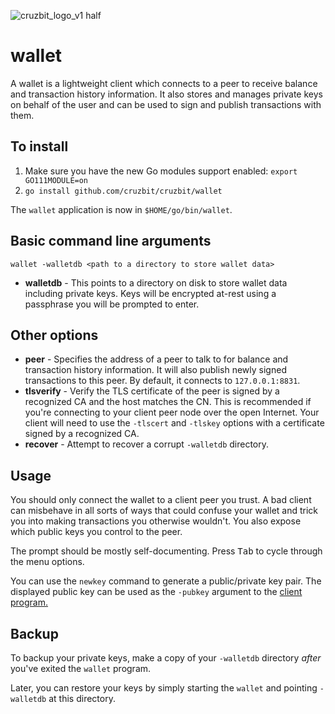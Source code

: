 ![cruzbit_logo_v1 half](https://user-images.githubusercontent.com/51346587/64493652-8ea93980-d237-11e9-8bee-681494eb365b.png)

# wallet

A wallet is a lightweight client which connects to a peer to receive balance and transaction history information.
It also stores and manages private keys on behalf of the user and can be used to sign and publish transactions with them.

## To install

1. Make sure you have the new Go modules support enabled: `export GO111MODULE=on`
2. `go install github.com/cruzbit/cruzbit/wallet`

The `wallet` application is now in `$HOME/go/bin/wallet`.

## Basic command line arguments

`wallet -walletdb <path to a directory to store wallet data>`

- **walletdb** - This points to a directory on disk to store wallet data including private keys. Keys will be encrypted at-rest using a passphrase you will be prompted to enter.

## Other options

- **peer** - Specifies the address of a peer to talk to for balance and transaction history information. It will also publish newly signed transactions to this peer. By default, it connects to `127.0.0.1:8831`.
- **tlsverify** - Verify the TLS certificate of the peer is signed by a recognized CA and the host matches the CN. This is recommended if you're connecting to your client peer node over the open Internet. Your client will need to use the `-tlscert` and `-tlskey` options with a certificate signed by a recognized CA.
- **recover** - Attempt to recover a corrupt `-walletdb` directory.

## Usage

You should only connect the wallet to a client peer you trust. A bad client can misbehave in all sorts of ways that could confuse your wallet and trick you into making transactions you otherwise wouldn't. You also expose which public keys you control to the peer.

The prompt should be mostly self-documenting. Press <kbd>Tab</kbd> to cycle through the menu options.

You can use the `newkey` command to generate a public/private key pair. The displayed public key can be used as the `-pubkey` argument to the [client program.](https://github.com/cruzbit/cruzbit/tree/master/client)

## Backup

To backup your private keys, make a copy of your `-walletdb` directory _after_ you've exited the `wallet` program.

Later, you can restore your keys by simply starting the `wallet` and pointing `-walletdb` at this directory.
